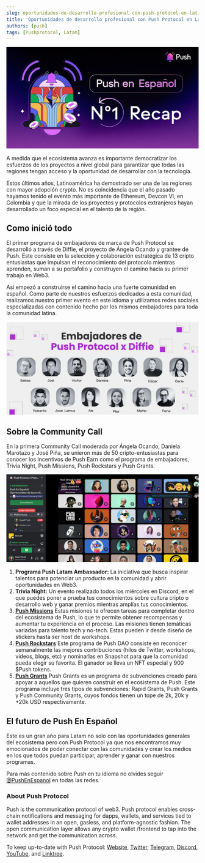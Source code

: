 ```yaml
---
slug: oportunidades-de-desarrollo-profesional-con-push-protocol-en-latinoamerica
title: 'Oportunidades de desarrollo profesional con Push Protocol en Latinoamérica🌎💜'
authors: [push]
tags: [Pushprotocol, Latam]
---
```


![Docusaurus Image](./cover-image.webp)

<!--truncate-->

A medida que el ecosistema avanza es importante democratizar los esfuerzos de los proyectos a nivel global para garantizar que todas las regiones tengan acceso y la oportunidad de desarrollar con la tecnología.

Estos últimos años, Latinoamérica ha demostrado ser una de las regiones con mayor adopción crypto. No es coincidencia que el año pasado hayamos tenido el evento más importante de Ethereum, Devcon VI, en Colombia y que la mirada de los proyectos y protocolos extranjeros hayan desarrollado un foco especial en el talento de la región.

## Como inició todo
El primer programa de embajadores de marca de Push Protocol se desarrolló a través de Diffie, el proyecto de Ángela Ocando y grantee de Push. Este consiste en la selección y colaboración estratégica de 13 cripto entusiastas que impulsan el reconocimiento del protocolo mientras aprenden, suman a su portafolio y construyen el camino hacia su primer trabajo en Web3.

Así empezó a construirse el camino hacia una fuerte comunidad en español. Como parte de nuestros esfuerzos dedicados a esta comunidad, realizamos nuestro primer evento en este idioma y utilizamos redes sociales especializadas con contenido hecho por los mismos embajadores para toda la comunidad latina.

![Docusaurus Image](./image-1.webp)

## Sobre la Community Call
En la primera Community Call moderada por Ángela Ocando, Daniela Marotazo y José Piña, se unieron más de 50 cripto-entusiastas para conocer los incentivos de Push Earn como el programa de embajadores, Trivia Night, Push Missions, Push Rockstars y Push Grants.

![Docusaurus Image](./image-2.webp)

1. <b>Programa Push Latam Ambassador:</b> La iniciativa que busca inspirar talentos para potenciar un producto en la comunidad y abrir oportunidades en Web3.
2. <b>Trivia Night:</b> Un evento realizado todos los miércoles en Discord, en el que puedes poner a prueba tus conocimientos sobre cultura cripto o desarrollo web y ganar premios mientras amplías tus conocimientos.
3. <b><a href='https://www.notion.so/pushprotocol/Push-Missions-693291d804cf4b2180a992dd40fc5a0e'>Push Missions</a></b> Estas misiones te ofrecen tareas para completar dentro del ecosistema de Push, lo que te permite obtener recompensas y aumentar tu experiencia en el proceso. Las misiones tienen temáticas variadas para talento tech y no-tech. Estas pueden ir desde diseño de stickers hasta ser host de workshops.
4. <b><a href='https://www.notion.so/pushprotocol/Push-Missions-693291d804cf4b2180a992dd40fc5a0e'>Push Rockstars</a></b> Este programa de Push DAO consiste en reconocer semanalmente las mejores contribuciones (hilos de Twitter, workshops, videos, blogs, etc) y nominarlas en Snapshot para que la comunidad pueda elegir su favorita. El ganador se lleva un NFT especial y 900 $Push tokens.
5. <b><a href='https://www.notion.so/pushprotocol/Push-Grants-Program-8c9f7934f7e5418faf96e7a5bdcaac4a?pvs=4'>Push Grants</a></b> Push Grants es un programa de subvenciones creado para apoyar a aquellos que quieren construir en el ecosistema de Push. Este programa incluye tres tipos de subvenciones: Rapid Grants, Push Grants y Push Community Grants, cuyos fondos tienen un tope de 2k, 20k y +20k USD respectivamente.

## El futuro de Push En Español
Este es un gran año para Latam no solo con las oportunidades generales del ecosistema pero con Push Protocol ya que nos encontramos muy emocionados de poder conectar con las comunidades y crear los medios en los que todos puedan participar, aprender y ganar con nuestros programas.

Para más contenido sobre Push en tu idioma no olvides seguir [@PushEnEspanol](https://linktr.ee/pushenespanol) en todas las redes.

### About Push Protocol

Push is the communication protocol of web3. Push protocol enables cross-chain notifications and messaging for dapps, wallets, and services tied to wallet addresses in an open, gasless, and platform-agnostic fashion. The open communication layer allows any crypto wallet /frontend to tap into the network and get the communication across.

To keep up-to-date with Push Protocol: [Website](https://push.org/), [Twitter](https://twitter.com/pushprotocol), [Telegram](https://t.me/epnsproject), [Discord](https://discord.gg/pushprotocol), [YouTube](https://www.youtube.com/c/EthereumPushNotificationService), and [Linktree](https://linktr.ee/pushprotocol).